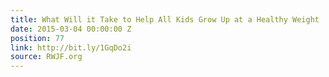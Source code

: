 ```yaml
---
title: What Will it Take to Help All Kids Grow Up at a Healthy Weight
date: 2015-03-04 00:00:00 Z
position: 77
link: http://bit.ly/1GqDo2i
source: RWJF.org
---
```


